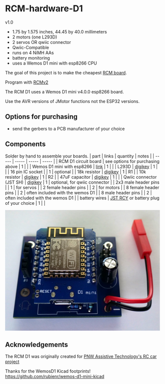 # RCM-hardware-D1

v1.0

* 1.75 by 1.575 inches, 44.45 by 40.0 millimeters
* 2 motors (one L293D)
* 2 servos OR qwiic connector
* Qwiic-Compatible
* runs on 4 NiMH AAs
* battery monitoring
* uses a Wemos D1 mini with esp8266 CPU

The goal of this project is to make the cheapest [RCM board](https://github.com/rcmgames).

Program with [RCMv2](https://github.com/rcmgames/rcmv2)

The RCM D1 uses a Wemos D1 mini v4.0.0 esp8266 board. 

Use the AVR versions of JMotor functions not the ESP32 versions.

## Options for purchasing

* send the gerbers to a PCB manufacturer of your choice

## Components
Solder by hand to assemble your boards.
| part | links | quantity | notes |
| ----- | ----- | ----- | ----- |
| RCM D1 circuit board | see options for purchasing above | 1 | |
| Wemos D1 mini with esp8266 | [link](https://www.wemos.cc/en/latest/d1/d1_mini.html) | 1 | |
| L293D | [digikey](https://www.digikey.com/en/products/detail/texas-instruments/L293DNE/379724) | 1 | |
| 16 pin IC socket | | 1 | optional |
| 18k resistor | [digikey](https://www.digikey.com/en/products/detail/stackpole-electronics-inc/RNMF14FTC18K0/2617300) | 1 | R1 |
| 10k resistor | [digikey](https://www.digikey.com/en/products/detail/yageo/MFR-12FTF52-10K/9133815) | 1 | R2 |
| 47uF capacitor | [digikey](https://www.digikey.com/en/products/detail/rubycon/63ZLJ47M6-3X11/3134467) | 1 | |
| Qwiic connector (JST SH) | [digikey](https://www.digikey.com/en/products/detail/jst-sales-america-inc/SM04B-SRSS-TB/926710) | 1 | optional, for qwiic connector |
| 2x3 male header pins | | 1 | for servos |
| 2 female header pins | | 2 | for motors |
| 8 female header pins | | 2 | often included with the wemos D1 |
| 8 male header pins | | 2 | often included with the wemos D1 |
| battery wires | [JST RCY](https://www.amazon.com/dp/B00Z04QFN2/) or battery plug of your choice | 1 | |

![photo of assembled board](https://github.com/RCMgames/RCM-hardware-D1/blob/4e2fc0ec890348c75a8239374bd78f8cda3d46ad/Photos/image%201.JPG)

## Acknowledgements

The RCM D1 was originally created for [PNW Assistive Technology's RC car project](https://github.com/PNW-AT/rc-car-car)

Thanks for the WemosD1 Kicad footprints! https://github.com/rubienr/wemos-d1-mini-kicad

